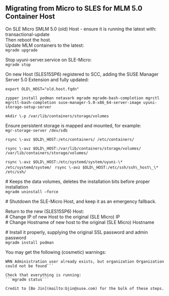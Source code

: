 ## Migrating from Micro to SLES for MLM 5.0 Container Host

On SLE Micro SMLM 5.0 (old) Host \- ensure it is running the latest with:  
transactional-update  
Then reboot the host.    
Update MLM containers to the latest:  
```mgradm upgrade```

Stop uyuni-server.service on SLE-Micro:  
```mgradm stop```

On new Host (SLES15SP6) registered to SCC, adding the SUSE Manager Server 5.0 Extension and fully updated:

```export OLD\_HOST="old.host.fqdn"```

```zypper install podman netavark mgradm mgradm-bash-completion mgrctl mgrctl-bash-completion suse-manager-5.0-x86_64-server-image uyuni-storage-setup-server```

```mkdir \-p /var/lib/containers/storage/volumes```

Ensure persistent storage is mapped and mounted, for example:  
```mgr-storage-server /dev/sdb```

```rsync \-avz $OLD\_HOST:/etc/containers/ /etc/containers/```

```rsync \-avz $OLD\_HOST:/var/lib/containers/storage/volumes/ /var/lib/containers/storage/volumes/ ```

```rsync \-avz $OLD\_HOST:/etc/systemd/system/uyuni-\* /etc/systemd/system/ ``` 
```rsync \-avz $OLD\_HOST:/etc/ssh/ssh\_host\_\* /etc/ssh/```

\# Keeps the data volumes, deletes the installation bits before proper installation  
```mgradm uninstall –force```

\# Shutdown the SLE-Micro Host, and keep it as an emergency fallback.

Return to the new (SLES15SP6) Host:  
\# Change IP of new Host to the original (SLE Micro) IP  
\# Change Hostname of new host to the original (SLE Micro) Hostname

\# Install it properly, supplying the original SSL password and admin password  
```mgradm install podman ```

You may get the following (cosmetic) warnings:  
```WRN Server appears to be already configured. Installation will continue, but installation options may be ignored.  
WRN Administration user already exists, but organization Organization could not be found```

Check that everything is running:   
```mgradm status```

Credit to [Bo Jin](mailto:bjin@suse.com) for the bulk of these steps.
